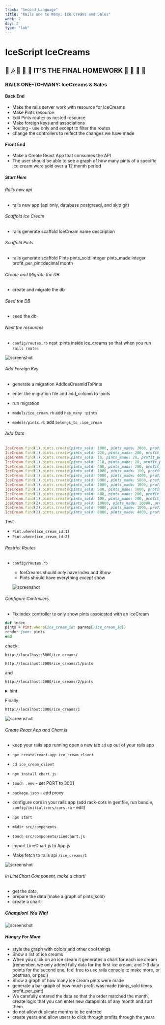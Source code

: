 ```yaml
---
track: "Second Language"
title: "Rails one to many: Ice Creams and Sales"
week: 2
day: 2
type: "lab"
---
```



# IceScript IceCreams



## &#x1F3B8; &#x1F3B6; &#x1F3A4; &#x1F469; &#x1F3B9; IT'S THE FINAL HOMEWORK &#x1F3B9; &#x1F3BC; &#x1F3B8; &#x1F3B8;


### RAILS ONE-TO-MANY: IceCreams & Sales

#### Back End
- Make the rails server work with resource for IceCreams
- Make Pints resource
- Edit Pints routes as nested resource
- Make foreign keys and associations
- Routing - use only and except to filter the routes
- change the controllers to relfect the changes we have made


#### Front End
- Make a Create React App that consumes the API
- The user should be able to see a graph of how many pints of a specific ice cream were sold over a 12 month period


##### Start Here

###### Rails new api
- rails new app (api only, database postgresql, and skip git)


###### Scaffold Ice Cream
- rails generate scaffold IceCream name description

###### Scaffold Pints
- rails generate scaffold Pints pints_sold:integer pints_made:integer profit_per_pint:decimal month

###### Create and Migrate the DB
- create and migrate the db

###### Seed the DB
- seed the db

###### Nest the resources
- `config/routes.rb` nest :pints inside ice_creams so that when you run `rails routes`

![screenshot](https://i.imgur.com/khemhL6.png)

###### Add Foreign Key
- generate a migration AddIceCreamIdToPints
- enter the migration file and add_column to :pints
- run migration

- `models/ice_cream.rb` add `has_many :pints`
- `models/pints.rb` add `belongs_to :ice_cream`

###### Add Data
```rb
IceCream.find(1).pints.create(pints_sold: 1000, pints_made: 2000, profit_per_pint: 0.5, month: 'January')
IceCream.find(1).pints.create(pints_sold: 220, pints_made: 200, profit_per_pint: 0.2, month: 'February')
IceCream.find(1).pints.create(pints_sold: 10, pints_made: 20, profit_per_pint: 0.1, month: 'March')
IceCream.find(1).pints.create(pints_sold: 210, pints_made: 20, profit_per_pint: 0.1, month: 'April')
IceCream.find(1).pints.create(pints_sold: 400, pints_made: 200, profit_per_pint: 0.2, month: 'May')
IceCream.find(1).pints.create(pints_sold: 1000, pints_made: 100, profit_per_pint: 0.5, month: 'June')
IceCream.find(1).pints.create(pints_sold: 5000, pints_made: 4000, profit_per_pint: 0.9, month: 'July')
IceCream.find(1).pints.create(pints_sold: 9000, pints_made: 5000, profit_per_pint: 0.9, month: 'August')
IceCream.find(1).pints.create(pints_sold: 1000, pints_made: 1000, profit_per_pint: 0.5, month: 'September')
IceCream.find(1).pints.create(pints_sold: 500, pints_made: 1000, profit_per_pint: 0.4, month: 'October')
IceCream.find(1).pints.create(pints_sold: 400, pints_made: 200, profit_per_pint: 0.3, month: 'November')
IceCream.find(1).pints.create(pints_sold: 100, pints_made: 200, profit_per_pint: 0.1, month: 'December')
IceCream.find(2).pints.create(pints_sold: 10000, pints_made: 20000, profit_per_pint: 1.5, month: 'January')
IceCream.find(2).pints.create(pints_sold: 9000, pints_made: 1000, profit_per_pint: 0.5, month: 'February')
IceCream.find(2).pints.create(pints_sold: 8000, pints_made: 4000, profit_per_pint: 0.5, month: 'March')
```

Test
- `Pint.where(ice_cream_id:1)`
- `Pint.where(ice_cream_id:2)`

###### Restrict Routes
- `config/routes.rb`
  - IceCreams should *only* have Index and Show
  - Pints should have everything *except* show

  ![screenshot](https://i.imgur.com/dEhUWm2.png)

###### Configure Controllers
  - Fix index controller to only show pints assoicated with an IceCream

  ```rb
  def index
  pints = Pint.where(ice_cream_id: params[:ice_cream_id])
  render json: pints
end
  ```

check:
```
http://localhost:3000/ice_creams/
```

```
http://localhost:3000/ice_creams/1/pints
```

and

```
http://localhost:3000/ice_creams/2/pints
```

<details><summary>hint</summary>

![screenshot](https://i.imgur.com/7SgwLWW.png)

</details>

Finally


```
http://localhost:3000/ice_creams/1
```
![screenshot](https://i.imgur.com/tNS8UbJ.png)

###### Create React App and Chart.js



- keep your rails app running open a new tab
`cd` up out of your rails app
- `npx create-react-app ice_cream_client`
- `cd ice_cream_client`
- `npm install chart.js`
- `touch .env` - set PORT to 3001
- `package.json` - add proxy
- configure cors in your rails app (add rack-cors in gemfile, run bundle, `config/initializers/cors.rb` - edit)
- `npm start`

- `mkdir src/components`
- `touch src/components/LineChart.js`
- import LineChart.js to App.js

- Make fetch to rails api `/ice_creams/1`

![screenshot](https://i.imgur.com/dKzV9xm.png)

###### In LineChart Component, make a chart!

- get the data,
- prepare the data (make a graph of pints_sold)
- create a chart


##### Champion! You Win!

![screenshot](https://i.imgur.com/dpuYtgz.png)


##### Hungry For More
 - style the graph with colors and other cool things
 - Show a list of ice creams
 - When you click on an ice cream it generates a chart for each ice cream (remember, we only added fully data for the first ice cream, and 1-3 data points for the second one, feel free to use rails console to make more, or postman, or psql)
- Show a graph of how many ice cream pints were made
- generate a bar graph of how much profit was made (pints_sold times profit_per_pint)
- We carefully entered the data so that the order matched the month, create logic that you can enter new datapoints of any month and sort them
- do not allow duplicate months to be entered
- create years and allow users to click through profits through the years
